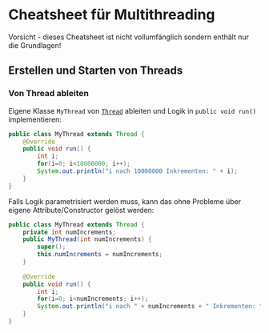 # Cheatsheet für Multithreading

Vorsicht - dieses Cheatsheet ist nicht vollumfänglich sondern enthält nur die Grundlagen!

## Erstellen und Starten von Threads

### Von Thread ableiten

Eigene Klasse `MyThread` von [`Thread`](https://docs.oracle.com/en/java/javase/20/docs/api/java.base/java/lang/Thread.html) ableiten und Logik in `public void run()` implementieren:

```java
public class MyThread extends Thread {
    @Override
    public void run() {
        int i;
        for(i=0; i<10000000; i++);
        System.out.println("i nach 10000000 Inkrementen: " + i);
    }
}
```

Falls Logik parametrisiert werden muss, kann das ohne Probleme über eigene Attribute/Constructor gelöst werden:

```java
public class MyThread extends Thread {
	private int numIncrements;
	public MyThread(int numIncrements) {
        super();
		this.numIncrements = numIncrements;
	}
	
	@Override
	public void run() {
		int i;
		for(i=0; i<numIncrements; i++);
		System.out.println("i nach " + numIncrements + " Inkrementen: " + i);
	}
}
```

